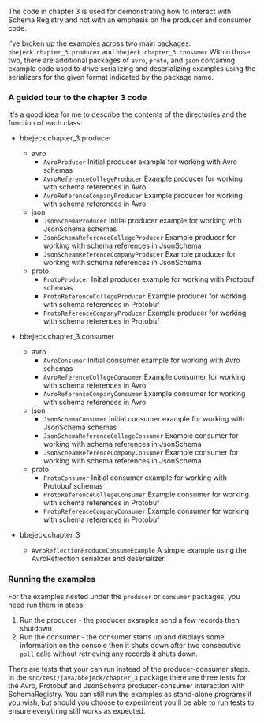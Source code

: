 The code in chapter 3 is used for demonstrating how to interact with Schema
Registry and not with an emphasis on the producer and consumer code.

I've broken up the examples across two main packages: `bbejeck.chapter_3.producer` and `bbejeck.chapter_3.consumer`
Within those two, there are additional packages of `avro`, `proto`, and `json` containing
example code used to drive serializing and deserializing examples using the
serializers for the given format indicated by the package name.
### A guided tour to the chapter 3 code
It's a good idea for me to describe the contents of the directories and the function of
each class:
* bbejeck.chapter_3.producer
    * avro
        * `AvroProducer` Initial producer example for working with Avro schemas
        * `AvroReferenceCollegeProducer` Example producer for working with schema references in Avro
        * `AvroReferenceCompanyProducer` Example producer for working with schema references in Avro
    * json
        * `JsonSchemaProducer` Initial producer example for working with JsonSchema schemas
        * `JsonSchemaReferenceCollegeProducer` Example producer for working with schema references in JsonSchema
        * `JsonScheamReferenceCompanyProducer` Example producer for working with schema references in JsonSchema
    * proto
        * `ProtoProducer` Initial producer example for working with Protobuf schemas
        * `ProtoReferenceCollegeProducer` Example producer for working with schema references in Protobuf
        * `ProtoReferenceCompanyProducer` Example producer for working with schema references in Protobuf

* bbejeck.chapter_3.consumer
    * avro
        * `AvroConsumer` Initial consumer example for working with Avro schemas
        * `AvroReferenceCollegeConsumer` Example consumer for working with schema references in Avro
        * `AvroReferenceCompanyConsumer` Example consumer for working with schema references in Avro
    * json
        * `JsonSchemaConsumer` Initial consumer example for working with JsonSchema schemas
        * `JsonSchemaReferenceCollegeConsumer` Example consumer for working with schema references in JsonSchema
        * `JsonScheamReferenceCompanyConsumer` Example consumer for working with schema references in JsonSchema
    * proto
        * `ProtoConsumer` Initial consumer example for working with Protobuf schemas
        * `ProtoReferenceCollegeConsumer` Example consumer for working with schema references in Protobuf
        * `ProtoReferenceCompanyConsumer` Example consumer for working with schema references in Protobuf

* bbejeck.chapter_3
    *  `AvroReflectionProduceConsumeExample` A simple example using the AvroReflection serializer and deserializer.

### Running the examples

For the examples nested under the `producer` or `consumer` packages, you need run them in steps:
1. Run the producer - the producer examples send a few records then shutdown
2. Run the consumer - the consumer starts up and displays some information on the console then it shuts down
   after two consecutive `poll` calls without retrieving any records it shuts down.

There are tests that your can run instead of the producer-consumer steps. In the
`src/test/java/bbejeck/chapter_3` package there are three tests for the Avro, Protobuf and JsonSchema
producer-consumer interaction with SchemaRegistry.  You can still run the examples as stand-alone
programs if you wish, but should you choose to experiment you'll be able to run tests to ensure everything still works as
expected.